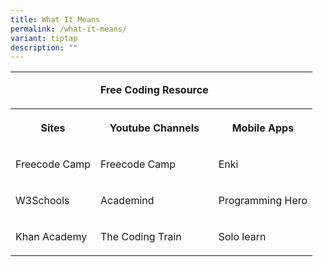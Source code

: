 ```yaml
---
title: What It Means
permalink: /what-it-means/
variant: tiptap
description: ""
---
```

<table style="minWidth: 75px">
<colgroup>
<col>
<col>
<col>
</colgroup>
<tbody>
<tr>
<td rowspan="1" colspan="1">
<p></p>
</td>
<td rowspan="1" colspan="1">
<p><strong>Free Coding Resource</strong>
</p>
</td>
<td rowspan="1" colspan="1">
<p></p>
</td>
</tr>
<tr>
<th rowspan="1" colspan="1">
<p>Sites</p>
</th>
<th rowspan="1" colspan="1">
<p>Youtube Channels</p>
</th>
<th rowspan="1" colspan="1">
<p>Mobile Apps</p>
</th>
</tr>
<tr>
<td rowspan="1" colspan="1">
<p>Freecode Camp</p>
</td>
<td rowspan="1" colspan="1">
<p>Freecode Camp</p>
</td>
<td rowspan="1" colspan="1">
<p>Enki</p>
</td>
</tr>
<tr>
<td rowspan="1" colspan="1">
<p>W3Schools</p>
</td>
<td rowspan="1" colspan="1">
<p>Academind</p>
</td>
<td rowspan="1" colspan="1">
<p>Programming Hero</p>
</td>
</tr>
<tr>
<td rowspan="1" colspan="1">
<p>Khan Academy</p>
</td>
<td rowspan="1" colspan="1">
<p>The Coding Train</p>
</td>
<td rowspan="1" colspan="1">
<p>Solo learn</p>
</td>
</tr>
</tbody>
</table>
<p></p>